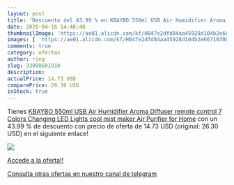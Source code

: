 ```yaml
---
layout: post
title: 'Descuento del 43.99 % en KBAYBO 550ml USB Air Humidifier Aroma Di'
date: 2020-04-16 14:48:48
thumbnailImage: 'https://ae01.alicdn.com/kf/H047e2dfd84aa45928d104b2e66710300r/KBAYBO-550ml-USB-Air-Humidifier-Aroma-Diffuser-remote-control-7-Colors-Changing-LED-Lights-cool-mist.jpg_350x350._SL200_.jpg'
images: [ 'https://ae01.alicdn.com/kf/H047e2dfd84aa45928d104b2e66710300r/KBAYBO-550ml-USB-Air-Humidifier-Aroma-Diffuser-remote-control-7-Colors-Changing-LED-Lights-cool-mist.jpg_350x350._SL200_.jpg' ]
comments: true
category: ofertas
author: ring
slug: 33000601910
description:
actualPrice: 14.73 USD
comparePrice: 26.30 USD
inStock: true
---
```


Tienes [KBAYBO 550ml USB Air Humidifier Aroma Diffuser remote control 7 Colors Changing LED Lights cool mist maker Air Purifier for Home](https://www.amazon.com/dp/33000601910/?tag=redken08-20) con un 43.99 % de descuento con precio de oferta de 14.73 USD (original: 26.30 USD) en el siguiente enlace!

[![](https://ae01.alicdn.com/kf/H047e2dfd84aa45928d104b2e66710300r/KBAYBO-550ml-USB-Air-Humidifier-Aroma-Diffuser-remote-control-7-Colors-Changing-LED-Lights-cool-mist.jpg_350x350._SL200_.jpg)](https://www.amazon.com/dp/33000601910/?tag=redken08-20)

[Accede a la oferta!!](https://www.amazon.com/dp/33000601910/?tag=redken08-20)

[Consulta otras ofertas en nuestro canal de telegram](https://t.me/s/ofertas25)
